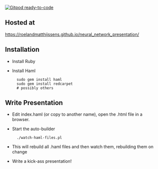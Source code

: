 [![Gitpod ready-to-code](https://img.shields.io/badge/Gitpod-ready--to--code-blue?logo=gitpod)](https://gitpod.io/#https://github.com/RoelandMatthijssens/neural_network_presentation)

## Hosted at
https://roelandmatthijssens.github.io/neural_network_presentation/

## Installation

* Install Ruby
* Install Haml

        sudo gem install haml
        sudo gem install redcarpet
        # possibly others


## Write Presentation

* Edit index.haml (or copy to another name), open the .html file in a
  browser.

* Start the auto-builder

        ./watch-haml-files.pl

* This will rebuild all .haml files and then watch them, rebuilding
  them on change

* Write a kick-ass presentation!
